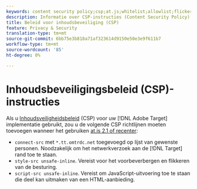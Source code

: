 ```yaml
---
keywords: content security policy;csp;at.js;whitelist;allowlist;flicker;pre-hide;pre-hiding;prehiding
description: Informatie over CSP-instructies (Content Security Policy) die u moet toevoegen wanneer u Adobe Target at.js 2.1 of hoger gebruikt.
title: Beleid voor inhoudsbeveiliging (CSP)
feature: Privacy & Security
translation-type: tm+mt
source-git-commit: 6bb75e3b818a71af323614d9150e50e3e9f611b7
workflow-type: tm+mt
source-wordcount: '85'
ht-degree: 0%

---
```



# Inhoudsbeveiligingsbeleid (CSP)-instructies

Als u [Inhoudsveiligheidsbeleid](https://en.wikipedia.org/wiki/Content_Security_Policy) (CSP) voor uw [!DNL Adobe Target] implementatie gebruikt, zou u de volgende CSP richtlijnen moeten toevoegen wanneer het gebruiken [at.js 2.1 of recenter](/help/c-implementing-target/c-implementing-target-for-client-side-web/target-atjs-versions.md):

* `connect-src` met  `*.tt.omtrdc.net` toegevoegd op lijst van gewenste personen. Noodzakelijk om het netwerkverzoek aan de [!DNL Target] rand toe te staan.
* `style-src unsafe-inline`. Vereist voor het voorbeverbergen en flikkeren van de besturing.
* `script-src unsafe-inline`.  Vereist om JavaScript-uitvoering toe te staan die deel kan uitmaken van een HTML-aanbieding.
